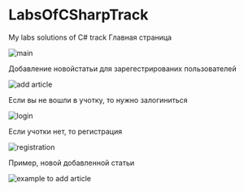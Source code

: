 # LabsOfCSharpTrack
My labs solutions of C# track
Главная страница

![main](https://github.com/Mykhailo1257Kholmohorov/LabsOfCSharpTrack/tree/master/NewsSite/Images/main.jpg)

Добавление новойстатьи для зарегестрированих пользователей

![add article](https://github.com/Mykhailo1257Kholmohorov/LabsOfCSharpTrack/tree/master/NewsSite/Images/addart.jpg)

Если вы не вошли в учотку, то нужно залогиниться

![login](https://github.com/Mykhailo1257Kholmohorov/LabsOfCSharpTrack/tree/master/NewsSite/Images/login.jpg)

Если учотки нет, то регистрация

![registration](https://github.com/Mykhailo1257Kholmohorov/LabsOfCSharpTrack/tree/master/NewsSite/Images/regist.jpg)

Пример, новой добавленной статьи

![example to add article](https://github.com/Mykhailo1257Kholmohorov/LabsOfCSharpTrack/tree/master/NewsSite/Images/exampl.jpg)
